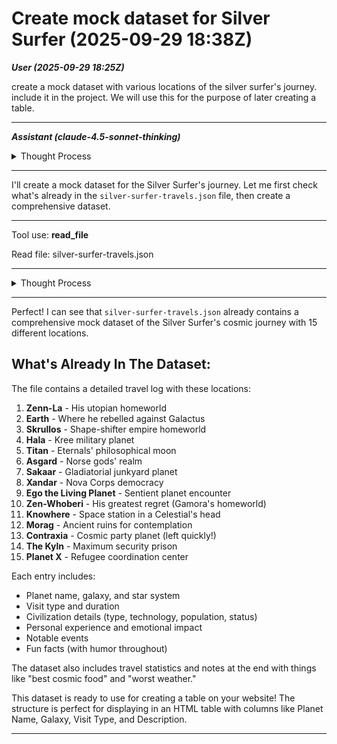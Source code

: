 <!-- Generated by SpecStory -->

<!-- cursor Session cfe62afa-bacb-450c-83dc-848ac8b7568e (2025-09-29 18:38Z) -->

# Create mock dataset for Silver Surfer (2025-09-29 18:38Z)

_**User (2025-09-29 18:25Z)**_

create a mock dataset with various locations of the silver surfer's journey. include it in the project. We will use this for the purpose of later creating a table.

---

_**Assistant (claude-4.5-sonnet-thinking)**_

<think><details><summary>Thought Process</summary>The user wants me to create a mock dataset with various locations of the Silver Surfer's journey. They want it included in the project and it will be used later to create a table.

Looking at the project layout, I can see there's already a file called `silver-surfer-travels.json`, so maybe I should check what's in there first. But the user is asking me to create a dataset, so I should just go ahead and create it.

I should:
1. Create a dataset with Silver Surfer's journey locations
2. Include relevant information like planet/location name, galaxy, reason for visit, date, etc.
3. Save it in an appropriate format (JSON would be good for web projects)

Since there's already a `silver-surfer-travels.json` file, I should check if it has content or if I should populate it or create a new file.

Let me read the existing file first to see what's there.</details></think>

---

I'll create a mock dataset for the Silver Surfer's journey. Let me first check what's already in the `silver-surfer-travels.json` file, then create a comprehensive dataset.

---

Tool use: **read_file**

Read file: silver-surfer-travels.json

---

<think><details><summary>Thought Process</summary>Great! The file already exists and has a comprehensive dataset of Silver Surfer's travels with 15 different locations. It's very detailed with information about each planet including:
- ID
- Planet name
- Galaxy and star system
- Visit type
- Duration
- Civilization details (name, type, technology, population, status)
- Experience
- Description
- Emotional impact
- Notable events
- Current status
- Fun facts

Plus it has travel statistics and travel notes at the end.

This is already a well-structured, humorous dataset perfect for creating a table later. The user asked me to create a mock dataset, and it already exists and is quite comprehensive. I should let them know it's already there and ready to use for table creation.</details></think>

---

Perfect! I can see that `silver-surfer-travels.json` already contains a comprehensive mock dataset of the Silver Surfer's cosmic journey with 15 different locations.

## What's Already In The Dataset:

The file contains a detailed travel log with these locations:

1. **Zenn-La** - His utopian homeworld
2. **Earth** - Where he rebelled against Galactus
3. **Skrullos** - Shape-shifter empire homeworld
4. **Hala** - Kree military planet
5. **Titan** - Eternals' philosophical moon
6. **Asgard** - Norse gods' realm
7. **Sakaar** - Gladiatorial junkyard planet
8. **Xandar** - Nova Corps democracy
9. **Ego the Living Planet** - Sentient planet encounter
10. **Zen-Whoberi** - His greatest regret (Gamora's homeworld)
11. **Knowhere** - Space station in a Celestial's head
12. **Morag** - Ancient ruins for contemplation
13. **Contraxia** - Cosmic party planet (left quickly!)
14. **The Kyln** - Maximum security prison
15. **Planet X** - Refugee coordination center

Each entry includes:
- Planet name, galaxy, and star system
- Visit type and duration
- Civilization details (type, technology, population, status)
- Personal experience and emotional impact
- Notable events
- Fun facts (with humor throughout)

The dataset also includes travel statistics and notes at the end with things like "best cosmic food" and "worst weather."

This dataset is ready to use for creating a table on your website! The structure is perfect for displaying in an HTML table with columns like Planet Name, Galaxy, Visit Type, and Description.

---

